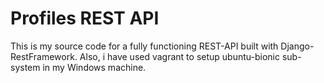# Profiles REST API

This is my source code for a fully functioning REST-API built with Django-RestFramework. Also, i have used vagrant to setup ubuntu-bionic sub-system in my Windows machine.
